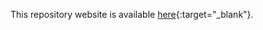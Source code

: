 This repository website is available [here](https://obiwenobi.github.io/rprojet/#introduction){:target="_blank"}.

